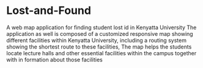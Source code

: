 # Lost-and-Found
A web map application for finding student lost id in Kenyatta University
The application as well is composed of a customized responsive map showing different facilities within Kenyatta University,
including a routing system showing the shortest route to these facilities,
The map helps the students locate lecture halls and other essential facilities within the campus together with in formation about those facilities
